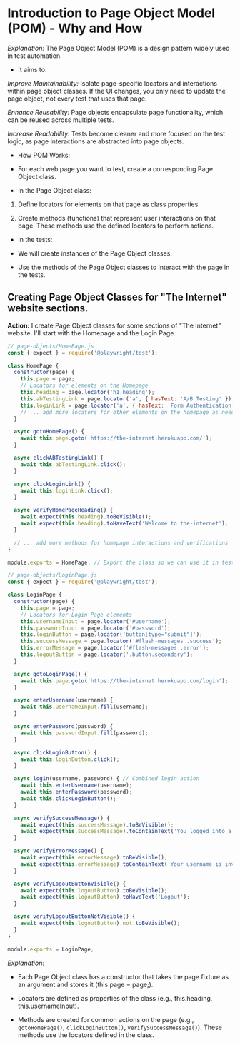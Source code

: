 # Introduction to Page Object Model (POM) - Why and How

*Explanation:* The Page Object Model (POM) is a design pattern widely used in test automation. 

- It aims to:

*Improve Maintainability:* Isolate page-specific locators and interactions within page object classes. If the UI changes, you only need to update the page object, not every test that uses that page.

*Enhance Reusability:* Page objects encapsulate page functionality, which can be reused across multiple tests.

*Increase Readability:* Tests become cleaner and more focused on the test logic, as page interactions are abstracted into page objects.

- How POM Works:

- For each web page you want to test, create a corresponding Page Object class.

- In the Page Object class:

1. Define locators for elements on that page as class properties.

2. Create methods (functions) that represent user interactions on that page. These methods use the defined locators to perform actions.

- In the tests:

- We will create instances of the Page Object classes.

- Use the methods of the Page Object classes to interact with the page in the tests.

## Creating Page Object Classes for "The Internet" website sections.

**Action:** I create Page Object classes for some sections of "The Internet" website. I'll start with the Homepage and the Login Page.

```javascript
// page-objects/HomePage.js
const { expect } = require('@playwright/test');

class HomePage {
  constructor(page) {
    this.page = page;
    // Locators for elements on the Homepage
    this.heading = page.locator('h1.heading');
    this.abTestingLink = page.locator('a', { hasText: 'A/B Testing' });
    this.loginLink = page.locator('a', { hasText: 'Form Authentication' }); // Link to Login page
    // ... add more locators for other elements on the homepage as needed
  }

  async gotoHomePage() {
    await this.page.goto('https://the-internet.herokuapp.com/');
  }

  async clickABTestingLink() {
    await this.abTestingLink.click();
  }

  async clickLoginLink() {
    await this.loginLink.click();
  }

  async verifyHomePageHeading() {
    await expect(this.heading).toBeVisible();
    await expect(this.heading).toHaveText('Welcome to the-internet');
  }

  // ... add more methods for homepage interactions and verifications
}

module.exports = HomePage; // Export the class so we can use it in tests
```

```javascript
// page-objects/LoginPage.js
const { expect } = require('@playwright/test');

class LoginPage {
  constructor(page) {
    this.page = page;
    // Locators for Login Page elements
    this.usernameInput = page.locator('#username');
    this.passwordInput = page.locator('#password');
    this.loginButton = page.locator('button[type="submit"]');
    this.successMessage = page.locator('#flash-messages .success');
    this.errorMessage = page.locator('#flash-messages .error');
    this.logoutButton = page.locator('.button.secondary');
  }

  async gotoLoginPage() {
    await this.page.goto('https://the-internet.herokuapp.com/login');
  }

  async enterUsername(username) {
    await this.usernameInput.fill(username);
  }

  async enterPassword(password) {
    await this.passwordInput.fill(password);
  }

  async clickLoginButton() {
    await this.loginButton.click();
  }

  async login(username, password) { // Combined login action
    await this.enterUsername(username);
    await this.enterPassword(password);
    await this.clickLoginButton();
  }

  async verifySuccessMessage() {
    await expect(this.successMessage).toBeVisible();
    await expect(this.successMessage).toContainText('You logged into a secure area!');
  }

  async verifyErrorMessage() {
    await expect(this.errorMessage).toBeVisible();
    await expect(this.errorMessage).toContainText('Your username is invalid!'); // Or adjust message as needed
  }

  async verifyLogoutButtonVisible() {
    await expect(this.logoutButton).toBeVisible();
    await expect(this.logoutButton).toHaveText('Logout');
  }

  async verifyLogoutButtonNotVisible() {
    await expect(this.logoutButton).not.toBeVisible();
  }
}

module.exports = LoginPage;
```

*Explanation:*

- Each Page Object class has a constructor that takes the page fixture as an argument and stores it (this.page = page;).

- Locators are defined as properties of the class (e.g., this.heading, this.usernameInput).

- Methods are created for common actions on the page (e.g., `gotoHomePage()`, `clickLoginButton()`, `verifySuccessMessage()`). These methods use the locators defined in the class.